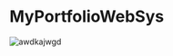 # MyPortfolioWebSys
![awdkajwgd]([https://dfstudio-d420.kxcdn.com/wordpress/wp-content/uploads/2019/06/digital_camera_photo-1080x675.jpg](https://i.ibb.co/Q6HDntT/ITERATION3-WEBSYS-JL-2.png))
